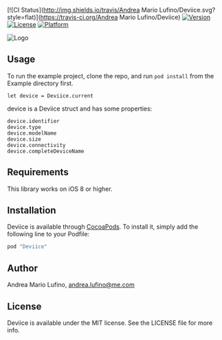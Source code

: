 [![CI Status](http://img.shields.io/travis/Andrea Mario Lufino/Deviice.svg?style=flat)](https://travis-ci.org/Andrea Mario Lufino/Deviice)
[![Version](https://img.shields.io/cocoapods/v/Deviice.svg?style=flat)](http://cocoapods.org/pods/Deviice)
[![License](https://img.shields.io/cocoapods/l/Deviice.svg?style=flat)](http://cocoapods.org/pods/Deviice)
[![Platform](https://img.shields.io/cocoapods/p/Deviice.svg?style=flat)](http://cocoapods.org/pods/Deviice)

![Logo](./Example/Deviice/Deviice.png)

## Usage

To run the example project, clone the repo, and run `pod install` from the Example directory first.

<pre><code>let device = Deviice.current
</code></pre>
device is a Deviice struct and has some properties:
 
<pre><code>device.identifier
device.type
device.modelName
device.size
device.connectivity
device.completeDeviceName
</code></pre>

## Requirements
 
This library works on iOS 8 or higher.

## Installation

Deviice is available through [CocoaPods](http://cocoapods.org). To install
it, simply add the following line to your Podfile:

```ruby
pod "Deviice"
```

## Author

Andrea Mario Lufino, andrea.lufino@me.com

## License

Deviice is available under the MIT license. See the LICENSE file for more info.
